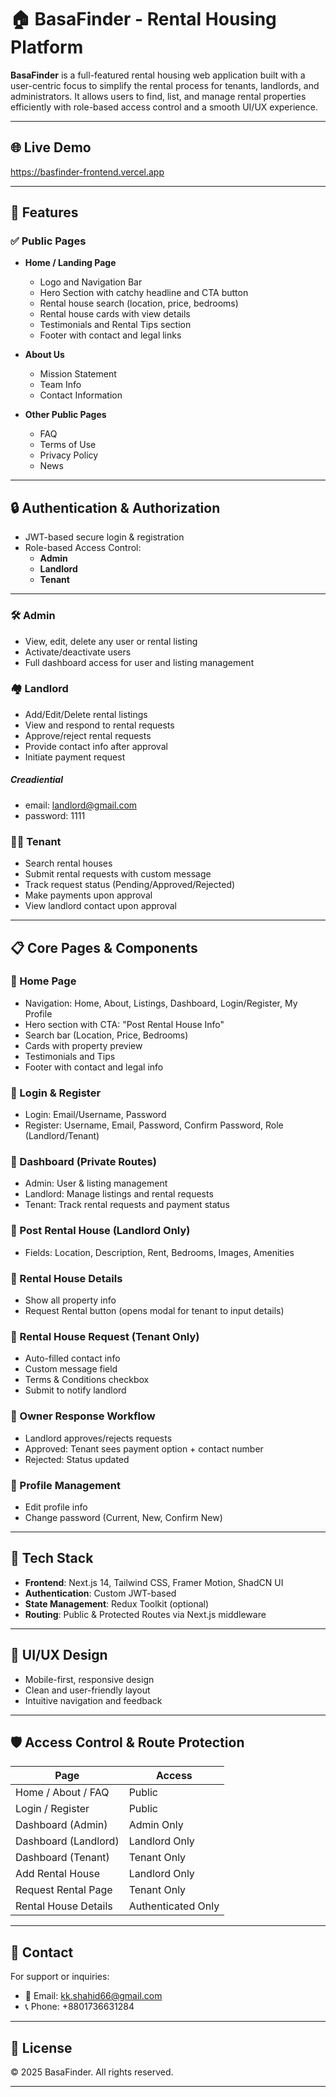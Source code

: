 # 🏠 BasaFinder - Rental Housing Platform

**BasaFinder** is a full-featured rental housing web application built with a user-centric focus to simplify the rental process for tenants, landlords, and administrators. It allows users to find, list, and manage rental properties efficiently with role-based access control and a smooth UI/UX experience.

---

## 🌐 Live Demo

https://basfinder-frontend.vercel.app

---

## 🚀 Features

### ✅ Public Pages

- **Home / Landing Page**
  - Logo and Navigation Bar
  - Hero Section with catchy headline and CTA button
  - Rental house search (location, price, bedrooms)
  - Rental house cards with view details
  - Testimonials and Rental Tips section
  - Footer with contact and legal links

- **About Us**
  - Mission Statement
  - Team Info
  - Contact Information

- **Other Public Pages**
  - FAQ
  - Terms of Use
  - Privacy Policy
  - News

---

## 🔒 Authentication & Authorization

- JWT-based secure login & registration
- Role-based Access Control:
  - **Admin**
  - **Landlord**
  - **Tenant**

---



### 🛠️ Admin

- View, edit, delete any user or rental listing
- Activate/deactivate users
- Full dashboard access for user and listing management

### 🏘️ Landlord

- Add/Edit/Delete rental listings
- View and respond to rental requests
- Approve/reject rental requests
- Provide contact info after approval
- Initiate payment request
##### Creadiential 
  - email: landlord@gmail.com
  - password: 1111

### 👨‍💼 Tenant

- Search rental houses
- Submit rental requests with custom message
- Track request status (Pending/Approved/Rejected)
- Make payments upon approval
- View landlord contact upon approval

---

## 📋 Core Pages & Components

### 🔹 Home Page

- Navigation: Home, About, Listings, Dashboard, Login/Register, My Profile
- Hero section with CTA: "Post Rental House Info"
- Search bar (Location, Price, Bedrooms)
- Cards with property preview
- Testimonials and Tips
- Footer with contact and legal info

### 🔹 Login & Register

- Login: Email/Username, Password
- Register: Username, Email, Password, Confirm Password, Role (Landlord/Tenant)

### 🔹 Dashboard (Private Routes)

- Admin: User & listing management
- Landlord: Manage listings and rental requests
- Tenant: Track rental requests and payment status

### 🔹 Post Rental House (Landlord Only)

- Fields: Location, Description, Rent, Bedrooms, Images, Amenities

### 🔹 Rental House Details

- Show all property info
- Request Rental button (opens modal for tenant to input details)

### 🔹 Rental House Request (Tenant Only)

- Auto-filled contact info
- Custom message field
- Terms & Conditions checkbox
- Submit to notify landlord

### 🔹 Owner Response Workflow

- Landlord approves/rejects requests
- Approved: Tenant sees payment option + contact number
- Rejected: Status updated

### 🔹 Profile Management

- Edit profile info
- Change password (Current, New, Confirm New)

---

## 🧱 Tech Stack

- **Frontend**: Next.js 14, Tailwind CSS, Framer Motion, ShadCN UI
- **Authentication**: Custom JWT-based
- **State Management**: Redux Toolkit (optional)
- **Routing**: Public & Protected Routes via Next.js middleware

---

## 📱 UI/UX Design

- Mobile-first, responsive design
- Clean and user-friendly layout
- Intuitive navigation and feedback

---

## 🛡️ Access Control & Route Protection

| Page                         | Access            |
|------------------------------|-------------------|
| Home / About / FAQ           | Public            |
| Login / Register             | Public            |
| Dashboard (Admin)            | Admin Only        |
| Dashboard (Landlord)         | Landlord Only     |
| Dashboard (Tenant)           | Tenant Only       |
| Add Rental House             | Landlord Only     |
| Request Rental Page          | Tenant Only       |
| Rental House Details         | Authenticated Only|

---

## 📧 Contact

For support or inquiries:

- 📧 Email: kk.shahid66@gmail.com
- 📞 Phone: +8801736631284


---

## 📄 License

© 2025 BasaFinder. All rights reserved.



---

